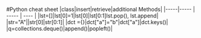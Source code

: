 #Python cheat sheet
|class|insert|retrieve|additional Methods|
|-----|----- | ----- | ---- |
|lst=[]|lst[0]=1|lst[0]|lst[0:1]lst.pop(), lst.append|
|str="A"||str[0]|str[0:1]|
|dct ={}|dct["a"]="b"|dct["a"]|dct.keys()|
|q=collections.deque()|append()|popleft()|